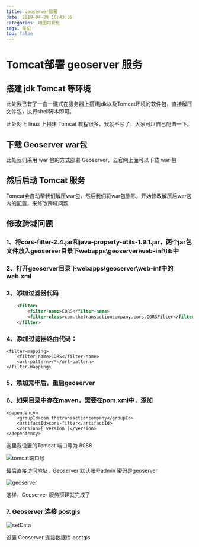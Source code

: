 ```yaml
---
title: geoserver部署
date: 2019-04-29 16:43:09
categories: 地图可视化
tags: 笔记
top: false
---
```

# Tomcat部署 geoserver 服务
## 搭建 jdk Tomcat 等环境
此处我已有了一套一键式在服务器上搭建jdk以及Tomcat环境的软件包，直接解压文件包，执行shell脚本即可。

此处网上 linux 上搭建 Tomcat 教程很多，我就不写了，大家可以自己配置一下。

## 下载 Geoserver war包
此处我们采用 war 包的方式部署 Geoserver，去官网上面可以下载 war 包

## 然后启动 Tomcat 服务
Tomcat会自动帮我们解压war包，然后我们将war包删除，开始修改解压后war包内的配置，来修改跨域问题

## 修改跨域问题

### 1、将cors-filter-2.4.jar和java-property-utils-1.9.1.jar，两个jar包文件放入geoserver目录下webapps\geoserver\web-inf\lib中

### 2、打开geoserver目录下webapps\geoserver\web-inf中的web.xml

### 3、添加过滤器代码
```xml
    <filter>
	    <filter-name>CORS</filter-name>
	    <filter-class>com.thetransactioncompany.cors.CORSFilter</filter-class>
    </filter>
```
### 4、添加过滤器路由代码：

    <filter-mapping>
        <filter-name>CORS</filter-name>
        <url-pattern>/*</url-pattern>
    </filter-mapping>

### 5、添加完毕后，重启geoserver

### 6、如果目录中存在maven，需要在pom.xml中，添加

    <dependency>
	    <groupId>com.thetransactioncompany</groupId>
	    <artifactId>cors-filter</artifactId>
	    <version>[ version ]</version>
    </dependency>

这里我设置的Tomcat 端口号为 8088

![tomcat端口号](tomcatport.jpg)

最后直接访问地址，Geoserver 默认账号admin 密码是geoserver

![geoserver](geoserver.jpg)

这样，Geoserver 服务搭建就完成了

### 7. Geoserver 连接 postgis

![setData](setData.jpg)

设置 Geoserver 连接数据库 postgis